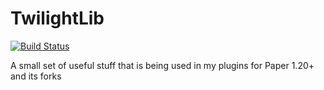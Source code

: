 # TwilightLib
[![Build Status](https://ci.twlghtdrgn.net/job/TwilightLib/badge/icon)](https://ci.twlghtdrgn.net/job/TwilightLib/)

A small set of useful stuff that is being used in my plugins for Paper 1.20+ and its forks
